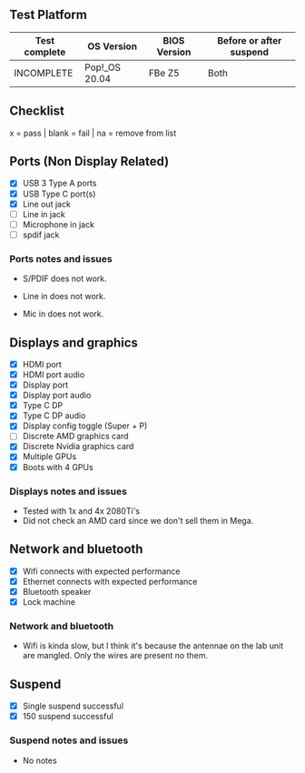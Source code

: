 ## Test Platform

| Test complete | OS Version     | BIOS Version | Before or after suspend |
| ------------- | -------------- | ------------ | ----------------------- |
| INCOMPLETE    | Pop!\_OS 20.04 | FBe Z5       | Both                    |

## Checklist
x = pass | blank = fail | na = remove from list

## Ports (Non Display Related)

- [x] USB 3 Type A ports
- [x] USB Type C port(s)
- [x] Line out jack
- [ ] Line in jack
- [ ] Microphone in jack
- [ ] spdif jack

### Ports notes and issues

- S/PDIF does not work.

- Line in does not work.
- Mic in does not work.

## Displays and graphics

- [x] HDMI port
- [x] HDMI port audio
- [x] Display port
- [x] Display port audio
- [x] Type C DP
- [x] Type C DP audio
- [x] Display config toggle (Super + P)
- [ ] Discrete AMD graphics card
- [x] Discrete Nvidia graphics card
- [x] Multiple GPUs
- [x] Boots with 4 GPUs

### Displays notes and issues

- Tested with 1x and 4x 2080Ti's
- Did not check an AMD card since we don't sell them in Mega. 

## Network and bluetooth

- [x] Wifi connects with expected performance
- [x] Ethernet connects with expected performance
- [x] Bluetooth speaker
- [x] Lock machine

### Network and bluetooth

- Wifi is kinda slow, but I think it's because the antennae on the lab unit are mangled. Only the wires are present no them.

## Suspend

- [x] Single suspend successful
- [x] 150 suspend successful

### Suspend notes and issues

- No notes

